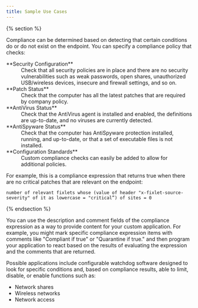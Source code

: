 ```yaml
---
title: Sample Use Cases
---
```


{% section %}

Compliance can be determined based on detecting that certain conditions do or do not exist on the
endpoint.
You can specify a compliance policy that checks:
<dl>
   <dt>**Security Configuration**</dt>
   <dd>Check that all security policies are in place and there are no security vulnerabilities such as 
   weak passwords, open shares, unauthorized USB/wireless devices, insecure and firewall settings, and so on.</dd>
   <dt>**Patch Status**</dt>
   <dd>Check that the computer has all the latest patches that are required by company policy.</dd>
   <dt>**AntiVirus Status**</dt>
   <dd>Check that the AntiVirus agent is installed and enabled, the definitions are up-to-date, and 
   no viruses are currently detected.</dd>
   <dt>**AntiSpyware Status**</dt>
   <dd>Check that the computer has AntiSpyware protection installed, running, and up-to-date, or that a set of executable files is not installed.</dd>
   <dt>**Configuration Standards**</dt>
   <dd>Custom compliance checks can easily be added to allow for additional policies.</dd>
</dl>

For example, this is a compliance expression that returns true when there are no critical patches 
that are relevant on the endpoint:

```
number of relevant fixlets whose (value of header "x-fixlet-source-severity" of it as lowercase = "critical”) of sites = 0
```

{% endsection %}

You can use the description and comment fields of the compliance expression as a way to provide
content for your custom application. For example, you might mark specific compliance expression 
items with comments like "Compliant if true" or "Quarantine if true." and then program your
application to react based on the results of evaluating the expression and the comments that 
are returned.

Possible applications include configurable watchdog software designed to look for specific conditions 
and, based on compliance results, able to limit, disable, or enable functions such as:
- Network shares
- Wireless networks
- Network access
